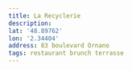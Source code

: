 ```yaml
---
title: La Recyclerie
description: 
lat: '48.89762'
lon: '2.34404'
address: 83 boulevard Ornano
tags: restaurant brunch terrasse
---
```

